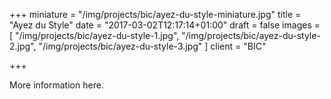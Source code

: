 +++
miniature = "/img/projects/bic/ayez-du-style-miniature.jpg"
title = "Ayez du Style"
date = "2017-03-02T12:17:14+01:00"
draft = false
images = [
  "/img/projects/bic/ayez-du-style-1.jpg",
  "/img/projects/bic/ayez-du-style-2.jpg",
  "/img/projects/bic/ayez-du-style-3.jpg"
]
client = "BIC"

+++

More information here.
